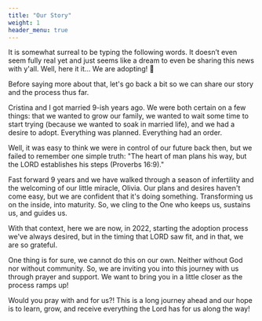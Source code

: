 ```yaml
---
title: "Our Story"
weight: 1
header_menu: true
---
```


It is somewhat surreal to be typing the following words. It doesn’t even seem fully real yet and just seems like a dream to even be sharing this news with y'all. Well, here it it... We are adopting! 🎉

Before saying more about that, let's go back a bit so we can share our story and the process thus far.

Cristina and I got married 9-ish years ago. We were both certain on a few things: that we wanted to grow our family, we wanted to wait some time to start trying (because we wanted to soak in married life), and we had a desire to adopt. Everything was planned. Everything had an order.

Well, it was easy to think we were in control of our future back then, but we failed to remember one simple truth: "The heart of man plans his way, but the LORD establishes his steps (Proverbs 16:9)."

Fast forward 9 years and we have walked through a season of infertility and the welcoming of our little miracle, Olivia. Our plans and desires haven't come easy, but we are confident that it's doing something. Transforming us on the inside, into maturity. So, we cling to the One who keeps us, sustains us, and guides us.

With that context, here we are now, in 2022, starting the adoption process we've always desired, but in the timing that LORD saw fit, and in that, we are so grateful.

One thing is for sure, we cannot do this on our own. Neither without God nor without community. So, we are inviting you into this journey with us through prayer and support. We want to bring you in a little closer as the process ramps up!

Would you pray with and for us?! This is a long journey ahead and our hope is to learn, grow, and receive everything the Lord has for us along the way!
